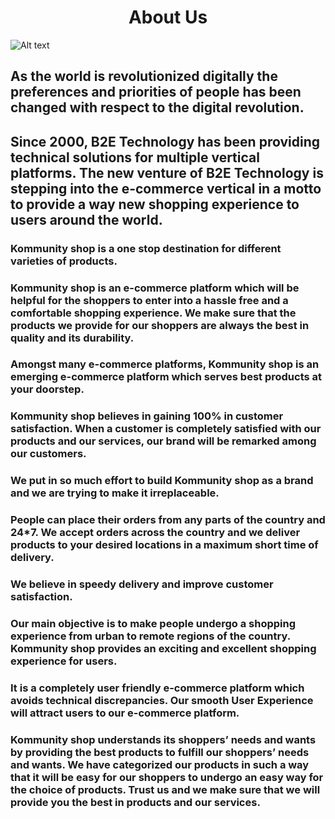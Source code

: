<h1 align="center">
About Us
</h1>


<img alt="Alt text" align="center" src="https://kommunityshop.com/dashboard/Asserts/655b578278eaf.png"/>

## As the world is revolutionized digitally the preferences and priorities of people has been changed with respect to the digital revolution. 

## Since 2000, B2E Technology has been providing technical solutions for multiple vertical platforms. The new venture of B2E Technology is stepping into the e-commerce vertical in a motto to provide a way new shopping experience to users around the world.

### Kommunity shop is a one stop destination for different varieties of products. 

### Kommunity shop is an e-commerce platform which will be helpful for the shoppers to enter into a hassle free and a comfortable shopping experience. We make sure that the products we provide for our shoppers are always the best in quality and its durability. 

### Amongst many e-commerce platforms, Kommunity shop is an emerging e-commerce platform which serves best products at your doorstep.

### Kommunity shop believes in gaining 100% in customer satisfaction. When a customer is completely satisfied with our products and our services, our brand will be remarked among our customers. 

### We put in so much effort to build Kommunity shop as a brand and we are trying to make it irreplaceable.

### People can place their orders from any parts of the country and 24*7. We accept orders across the country and we deliver products to your desired locations in a maximum short time of delivery. 

### We believe in speedy delivery and improve customer satisfaction.

### Our main objective is to make people undergo a shopping experience from urban to remote regions of the country. Kommunity shop provides an exciting and excellent shopping experience for users. 

### It is a completely user friendly e-commerce platform which avoids technical discrepancies. Our smooth User Experience will attract users to our e-commerce platform.

### Kommunity shop understands its shoppers’ needs and wants by providing the best products to fulfill our shoppers’ needs and wants. We have categorized our products in such a way that it will be easy for our shoppers to undergo an easy way for the choice of products. Trust us and we make sure that we will provide you the best in products and our services.